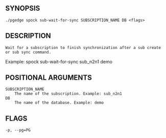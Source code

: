 ## SYNOPSIS
    ./pgedge spock sub-wait-for-sync SUBSCRIPTION_NAME DB <flags>
 
## DESCRIPTION
    Wait for a subscription to finish synchronization after a sub create or sub sync command. 

Example: spock sub-wait-for-sync sub_n2n1 demo
 
## POSITIONAL ARGUMENTS
    SUBSCRIPTION_NAME
        The name of the subscription. Example: sub_n2n1
    DB
        The name of the database. Example: demo
 
## FLAGS
    -p, --pg=PG
    
    
